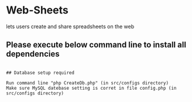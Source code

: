# Web-Sheets

lets users create and share spreadsheets on the web


## Please execute below command line to install all dependencies

~~~ composer install ~~~

## Database setup required

Run command line "php CreateDb.php" (in src/configs directory)
Make sure MySQL datebase setting is corret in file config.php (in src/configs directory)
